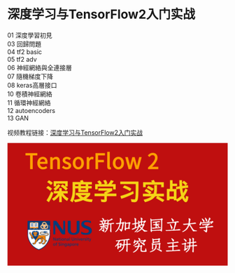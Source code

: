 # 深度学习与TensorFlow2入门实战


01 深度學習初見  
03 回歸問題  
04 tf2 basic  
05 tf2 adv  
06 神經網絡與全連接層  
07 隨機梯度下降  
08 keras高層接口  
10 卷積神經網絡  
11 循環神經網絡  
12 autoencoders  
13 GAN  






视频教程链接：[深度学习与TensorFlow2入门实战](https://study.163.com/course/courseMain.htm?share=2&shareId=480000001847407&courseId=1209092816&_trace_c_p_k2_=10515f5942ba46b5a4ec1c30a46b0269)

![](0-课程介绍/cover.png)